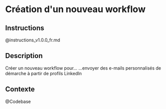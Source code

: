 # Création d'un nouveau workflow

## Instructions
@instructions_v1.0.0_fr.md

## Description
Créer un nouveau workflow pour...
...envoyer des e-mails personnalisés de démarche à partir de profils LinkedIn

## Contexte
@Codebase
